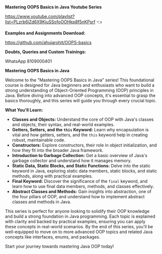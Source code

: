 **Mastering OOPS Basics in Java Youtube Series**

https://www.youtube.com/playlist?list=PLzrb6iZd6X9KjuSSofoOOHkp8f5nKPsrf  👈

**Examples and Assignments Download:** 

https://github.com/ahujarohit/OOPS-basics

**Doubts, Queries and Custom Trainings:** 

WhatsApp 8109000401

**Mastering OOPS Basics in Java**

Welcome to the "Mastering OOPS Basics in Java" series! This foundational course is designed for Java beginners and enthusiasts who want to build a strong understanding of Object-Oriented Programming (OOP) principles in Java. Before diving into advanced OOP concepts, it's essential to grasp the basics thoroughly, and this series will guide you through every crucial topic.

**What You'll Learn:**
- **Classes and Objects:** Understand the core of OOP with Java's classes and objects, their syntax, and real-world examples.
- **Getters, Setters, and the `this` Keyword:** Learn why encapsulation is vital and how getters, setters, and the `this` keyword help in creating robust, maintainable code.
- **Constructors:** Explore constructors, their role in object initialization, and how they fit into the broader Java framework.
- **Introduction to Garbage Collection:** Get a basic overview of Java's garbage collector and understand how it manages memory.
- **Static Data, Static Blocks, and Static Functions:** Delve into the static keyword in Java, exploring static data members, static blocks, and static methods, along with practical examples.
- **Final Keyword:** Discover the significance of the `final` keyword, and learn how to use final data members, methods, and classes effectively.
- **Abstract Classes and Methods:** Gain insights into abstraction, one of the four pillars of OOP, and understand how to implement abstract classes and methods in Java.

This series is perfect for anyone looking to solidify their OOP knowledge and build a strong foundation in Java programming. Each topic is explained with clarity and backed by practical examples, ensuring you can apply these concepts in real-world scenarios. By the end of this series, you'll be well-equipped to move on to more advanced OOP topics and related Java concepts like interfaces, enums, and packages.

Start your journey towards mastering Java OOP today!


